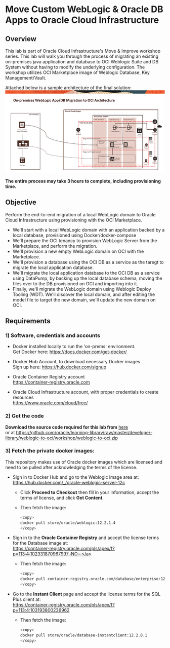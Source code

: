 # Move Custom WebLogic & Oracle DB Apps to Oracle Cloud Infrastructure

## Overview

This lab is part of Oracle Cloud Infrastructure's Move & Improve workshop series. This lab will walk you through the process of migrating an existing on-premises java application and database to OCI Weblogic Suite and DB System without having to modify the underlying configuration. The workshop utilizes OCI Marketplace image of Weblogic Database, Key Management/Vault. 

Attached below is a sample architecture of the final solution:
![](Architecture.png)

**The entire process may take 3 hours to complete, including provisioning time.**

## Objective

Perform the end-to-end migration of a local WebLogic domain to Oracle Cloud Infrastructure using provisioning with the OCI Marketplace.

- We'll start with a local WebLogic domain with an application backed by a local database, provisioned using Docker/docker-compose
- We'll prepare the OCI tenancy to provision WebLogic Server from the Marketplace, and perform the migration.
- We'll provision a new empty WebLogic domain on OCI with the Marketplace.
- We'll provision a database using the OCI DB as a service as the taregt to migrate the local application database.
- We'll migrate the local application database to the OCI DB as a service using DataPump, by backing up the local database schema, moving the files over to the DB provisioned on OCI and importing into it.
- Finally, we'll migrate the WebLogic domain using Weblogic Deploy Tooling (WDT). We'll discover the local domain, and after editing the model file to target the new domain, we'll update the new domain on OCI.


## Requirements

### 1) Software, credentials and accounts

- Docker installed locally to run the 'on-prems' environment.</br>
  Get Docker here: <a href="https://docs.docker.com/get-docker/" target="_blank">https://docs.docker.com/get-docker/</a>

- Docker Hub Account, to download necessary Docker images</br>
  Sign up here: <a href="https://hub.docker.com/signup" target="_blank">https://hub.docker.com/signup</a>

- Oracle Container Registry account</br>
  <a href="https://container-registry.oracle.com" target="_blank">https://container-registry.oracle.com</a>

- Oracle Cloud Infrastructure account, with proper credentials to create resources</br>
  <a href="https://www.oracle.com/cloud/free/" target="_blank">https://www.oracle.com/cloud/free/</a>

### 2) Get the code

**Download the source code required for this lab from** <a href="./weblogic-to-oci.zip" target="_blank">here</a></br>
or at <a href="https://github.com/oracle/learning-library/raw/master/developer-library/weblogic-to-oci/workshop/weblogic-to-oci.zip" target="_blank">https://github.com/oracle/learning-library/raw/master/developer-library/weblogic-to-oci/workshop/weblogic-to-oci.zip</a>

<!-- Or alternatively use the `git clone` command or the `Download` option to fetch the whole `learning-library` repository locally (~7GB)

<img src="./images/requirements-clone-or-download.png" width="100%"> -->

### 3) Fetch the private docker images:

This repository makes use of Oracle docker images which are licensed and need to be pulled after acknowledging the terms of the license.

- Sign in to Docker Hub and go to the Weblogic image area at:</br>
  <a href="https://hub.docker.com/_/oracle-weblogic-server-12c" target="_blank">https://hub.docker.com/_/oracle-weblogic-server-12c</a>
  
  - Click **Proceed to Checkout**
    then fill in your information, accept the terms of license, and click **Get Content**.

  - Then fetch the image: 

    ```bash
    <copy>
    docker pull store/oracle/weblogic:12.2.1.4
    </copy>
    ```

- Sign in to the **Oracle Container Registry** and accept the license terms for the Database image at:</br>
  <a href="https://container-registry.oracle.com/pls/apex/f?p=113:4:102331870967997::NO:::" target="_blank">https://container-registry.oracle.com/pls/apex/f?p=113:4:102331870967997::NO:::</a>

  - Then fetch the image:

    ```bash
    <copy>
    docker pull container-registry.oracle.com/database/enterprise:12.2.0.1
    </copy>
    ``` 

- Go to the **Instant Client** page and accept the license terms for the SQL Plus client at:</br>
  <a href="https://container-registry.oracle.com/pls/apex/f?p=113:4:103193800236962" target="_blank">https://container-registry.oracle.com/pls/apex/f?p=113:4:103193800236962</a>

  - Then fetch the image:

    ```bash
    <copy>
    docker pull store/oracle/database-instantclient:12.2.0.1
    </copy>
    ```





